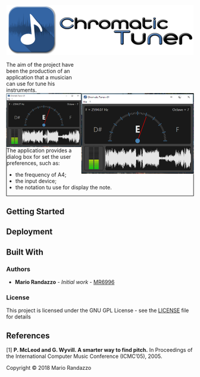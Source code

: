 ![Logo](_media/chtuner_logo.png)

<div style="width: 40%;"> 
  The aim of the project have been the production of an application that a musician can use for tune his instruments. 
</div>

<img align="right" width="60%" src="_media/screen_01.png"/>
<img align="left" width="40%" src="_media/screen_01.png"/>

<div style="border:1px solid black">
  The application provides a dialog box for set the user preferences, such as:
  <ul>
    <li>the frequency of A4;</li>
    <li>the input device;</li>
    <li>the notation tu use for display the note.</li>
  </ul>
</div>

## Getting Started

## Deployment

## Built With

### Authors

* **Mario Randazzo** - *Initial work* - [MR6996](https://github.com/MR6996)

### License

This project is licensed under the GNU GPL License - see the [LICENSE](LICENSE) file for details

## References
[1] **P. McLeod and G. Wyvill. A smarter way to find pitch.** In Proceedings of the International Computer Music Conference (ICMC’05), 2005.

Copyright © 2018 Mario Randazzo
